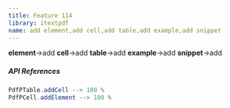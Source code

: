 ```yaml
---
title: Feature 114
library: itextpdf
name: add element,add cell,add table,add example,add snippet
---
```


**element**->add **cell**->add **table**->add **example**->add **snippet**->add 

##### API References

```java
PdfPTable.addCell --> 100 %
PdfPCell.addElement --> 100 %
```

